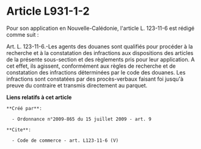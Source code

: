 # Article L931-1-2

Pour son application en Nouvelle-Calédonie, l'article L. 123-11-6 est rédigé comme suit : 

Art. L. 123-11-6.-Les agents des douanes sont qualifiés pour procéder à la recherche et à la constatation des infractions aux
dispositions des articles de la présente sous-section et des règlements pris pour leur application. A cet effet, ils
agissent, conformément aux règles de recherche et de constatation des infractions déterminées par le code des douanes. Les
infractions sont constatées par des procès-verbaux faisant foi jusqu'à preuve du contraire et transmis directement au
parquet.

**Liens relatifs à cet article**

	**Créé par**:

	  - Ordonnance n°2009-865 du 15 juillet 2009 - art. 9

	**Cite**:

	  - Code de commerce - art. L123-11-6 (V)
